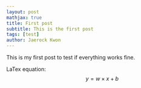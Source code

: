 ```yaml
---
layout: post
mathjax: true
title: First post
subtitle: This is the first post
tags: [test]
author: Jaerock Kwon
---
```


This is my first post to test if everything works fine.

LaTex equation:
$$y=w\times x + b$$
